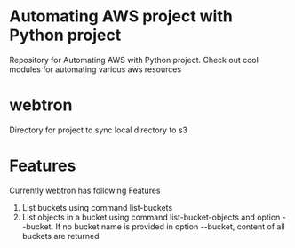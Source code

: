 # Automating AWS project with Python project
Repository for Automating AWS with Python project. Check out cool modules for automating various aws resources


# webtron
Directory for project to sync local directory to s3

# Features
Currently webtron has following Features
1) List buckets using command list-buckets
2) List objects in a bucket using command list-bucket-objects and option --bucket. If no bucket name is provided in option --bucket, content of all buckets are returned
